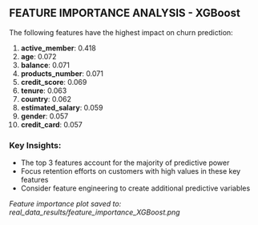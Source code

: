 
## FEATURE IMPORTANCE ANALYSIS - XGBoost

The following features have the highest impact on churn prediction:

1. **active_member**: 0.418
2. **age**: 0.072
3. **balance**: 0.071
4. **products_number**: 0.071
5. **credit_score**: 0.069
6. **tenure**: 0.063
7. **country**: 0.062
8. **estimated_salary**: 0.059
9. **gender**: 0.057
10. **credit_card**: 0.057

### Key Insights:
- The top 3 features account for the majority of predictive power
- Focus retention efforts on customers with high values in these key features
- Consider feature engineering to create additional predictive variables

*Feature importance plot saved to: real_data_results/feature_importance_XGBoost.png*
